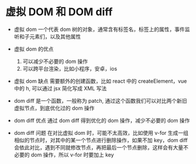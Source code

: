 # 虚拟 DOM 和 DOM diff

- 虚拟 dom
  一个代表 dom 树的对象，通常含有标签名，标签上的属性，事件监听和子元素们，以及其他属性
- 虚拟 dom 的优点
  1. 可以减少不必要的 dom 操作
  2. 可以跨平台渲染，比如小程序，安卓，ios
- 虚拟 dom 缺点
  需要额外的创建函数，比如 react 中的 createElement，vue 中的 h, 可以通过 jsx 简化写成 XML 写法

- dom diff
  是一个函数，一般称为 patch, 通过这个函数我们可以对比两个新旧虚拟节点，到底优化过的 dom 操作
- dom diff 优点
  通过 dom diff 得到优化的 dom 操作，减少不必要的 dom 操作
- dom diff 问题
  在对比虚拟 dom 时，可能不太高效，比如使用 v-for 生成一组相似的节点时，对其中的某一个节点进行删除操作，如果不加 key，dom diff 会依此对比，遇到不同就修改节点，再把最后一个节点删除，这样会有大量不必要的 dom 操作，所以 v-for 时要加上 key
